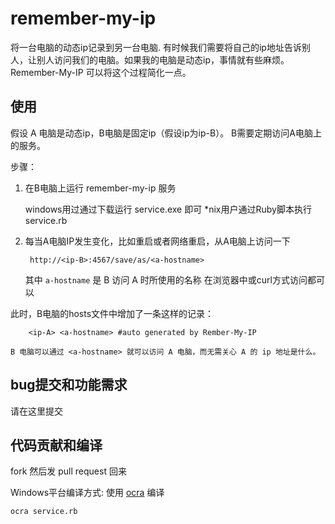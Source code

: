 remember-my-ip
==============

将一台电脑的动态ip记录到另一台电脑.
有时候我们需要将自己的ip地址告诉别人，让别人访问我们的电脑。如果我的电脑是动态ip，事情就有些麻烦。
Remember-My-IP 可以将这个过程简化一点。

使用
----

假设 A 电脑是动态ip，B电脑是固定ip（假设ip为ip-B）。
B需要定期访问A电脑上的服务。

步骤：

1. 在B电脑上运行 remember-my-ip 服务

    windows用过通过下载运行 service.exe 即可
    \*nix用户通过Ruby脚本执行 service.rb

2. 每当A电脑IP发生变化，比如重启或者网络重启，从A电脑上访问一下

        http://<ip-B>:4567/save/as/<a-hostname>

    其中 `a-hostname` 是 B 访问 A 时所使用的名称
    在浏览器中或curl方式访问都可以

此时，B电脑的hosts文件中增加了一条这样的记录：

        <ip-A> <a-hostname> #auto generated by Rember-My-IP

    B 电脑可以通过 <a-hostname> 就可以访问 A 电脑，而无需关心 A 的 ip 地址是什么。


bug提交和功能需求
-----------------

请在这里提交

代码贡献和编译
--------------

fork 然后发 pull request 回来

Windows平台编译方式: 使用 [ocra](http://ocra.rubyforge.org/) 编译

    ocra service.rb

